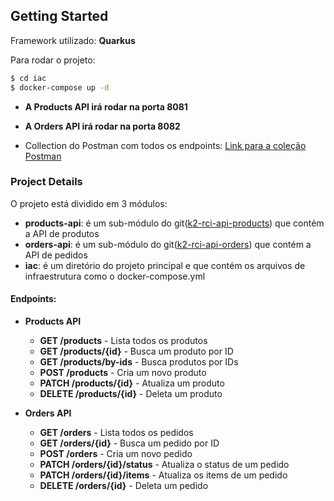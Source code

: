 ## Getting Started

Framework utilizado: **Quarkus**

Para rodar o projeto:
```bash
$ cd iac
$ docker-compose up -d
```

- **A Products API irá rodar na porta 8081**
- **A Orders API irá rodar na porta 8082**

- Collection do Postman com todos os endpoints:
  [Link para a coleção Postman](https://github.com/rogerrafael7/k2-rci.git/tree/master/docs/k2-RCI.postman_collection.json)

### Project Details

O projeto está dividido em 3 módulos:
- **products-api**: é um sub-módulo do git([k2-rci-api-products](https://github.com/rogerrafael7/k2-rci-api-products)) que contém a API de produtos 
- **orders-api**: é um sub-módulo do git([k2-rci-api-orders](https://github.com/rogerrafael7/k2-rci-api-orders)) que contém a API de pedidos
- **iac**: é um diretório do projeto principal e que contém os arquivos de infraestrutura como o docker-compose.yml


#### Endpoints:
- **Products API**
  - **GET /products** - Lista todos os produtos
  - **GET /products/{id}** - Busca um produto por ID
  - **GET /products/by-ids** - Busca produtos por IDs
  - **POST /products** - Cria um novo produto
  - **PATCH /products/{id}** - Atualiza um produto
  - **DELETE /products/{id}** - Deleta um produto

- **Orders API**
  - **GET /orders** - Lista todos os pedidos
  - **GET /orders/{id}** - Busca um pedido por ID
  - **POST /orders** - Cria um novo pedido
  - **PATCH /orders/{id}/status** - Atualiza o status de um pedido
  - **PATCH /orders/{id}/items** - Atualiza os items de um pedido
  - **DELETE /orders/{id}** - Deleta um pedido


